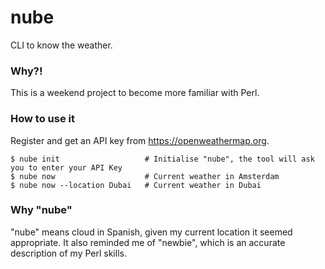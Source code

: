 # nube
CLI to know the weather.

### Why?!
This is a weekend project to become more familiar with Perl. 

### How to use it
Register and get an API key from https://openweathermap.org.

```
$ nube init                   # Initialise "nube", the tool will ask you to enter your API Key
$ nube now                    # Current weather in Amsterdam
$ nube now --location Dubai   # Current weather in Dubai
```

### Why "nube"
"nube" means cloud in Spanish, given my current location it seemed appropriate. It also reminded me of "newbie", which is an accurate description of my Perl skills.
